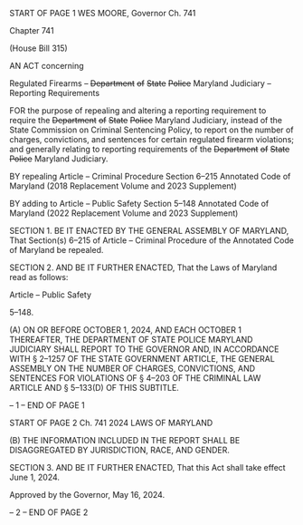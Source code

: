 START OF PAGE 1
WES MOORE, Governor Ch. 741

Chapter 741

(House Bill 315)

AN ACT concerning

Regulated Firearms – ~~Department~~ ~~of~~ ~~State~~ ~~Police~~ Maryland Judiciary –
Reporting Requirements

FOR the purpose of repealing and altering a reporting requirement to require the
~~Department~~ ~~of~~ ~~State~~ ~~Police~~ Maryland Judiciary, instead of the State Commission on
Criminal Sentencing Policy, to report on the number of charges, convictions, and
sentences for certain regulated firearm violations; and generally relating to
reporting requirements of the ~~Department~~ ~~of~~ ~~State~~ ~~Police~~ Maryland Judiciary.

BY repealing
Article – Criminal Procedure
Section 6–215
Annotated Code of Maryland
(2018 Replacement Volume and 2023 Supplement)

BY adding to
Article – Public Safety
Section 5–148
Annotated Code of Maryland
(2022 Replacement Volume and 2023 Supplement)

SECTION 1. BE IT ENACTED BY THE GENERAL ASSEMBLY OF MARYLAND,
That Section(s) 6–215 of Article – Criminal Procedure of the Annotated Code of Maryland
be repealed.

SECTION 2. AND BE IT FURTHER ENACTED, That the Laws of Maryland read
as follows:

Article – Public Safety

5–148.

(A) ON OR BEFORE OCTOBER 1, 2024, AND EACH OCTOBER 1 THEREAFTER,
THE DEPARTMENT OF STATE POLICE MARYLAND JUDICIARY SHALL REPORT TO
THE GOVERNOR AND, IN ACCORDANCE WITH § 2–1257 OF THE STATE GOVERNMENT
ARTICLE, THE GENERAL ASSEMBLY ON THE NUMBER OF CHARGES, CONVICTIONS,
AND SENTENCES FOR VIOLATIONS OF § 4–203 OF THE CRIMINAL LAW ARTICLE AND
§ 5–133(D) OF THIS SUBTITLE.

– 1 –
END OF PAGE 1

START OF PAGE 2
Ch. 741 2024 LAWS OF MARYLAND

(B) THE INFORMATION INCLUDED IN THE REPORT SHALL BE
DISAGGREGATED BY JURISDICTION, RACE, AND GENDER.

SECTION 3. AND BE IT FURTHER ENACTED, That this Act shall take effect June
1, 2024.

Approved by the Governor, May 16, 2024.

– 2 –
END OF PAGE 2